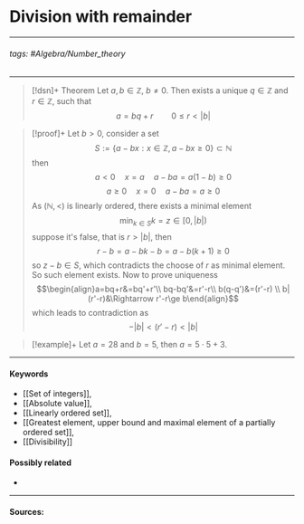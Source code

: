 # Division with remainder
***
###### tags: #Algebra/Number_theory 
***
>[!dsn]+ Theorem
>Let $a,b\in\mathbb{Z}$, $b\ne0$. Then exists a unique $q\in \mathbb{Z}$ and $r\in\mathbb{Z}$, such that
>$$a=bq+r\qquad 0\le r<|b|$$

>[!proof]+
>Let $b>0$, consider a set
>$$S:=\{a-bx:x\in\mathbb{Z},a-bx\ge0\}\subset\mathbb{N}$$
>then
>$$a<0\quad x=a\quad a-ba=a(1-b)\ge0$$
>$$a\ge0\quad x=0\quad a-ba=a\ge0$$
>As $(\mathbb{N},<)$ is linearly ordered, there exists a minimal element
>$$\min_{k\in S}k=z\in[0,|b|)$$
>suppose it's false, that is $r>|b|$, then
>$$r-b=a-bk-b=a-b(k+1)\ge0$$
>so $z-b\in S$, which contradicts the choose of $r$ as minimal element.
>So such element exists. Now to prove uniqueness
>$$\begin{align}a=bq+r&=bq'+r'\\ bq-bq'&=r'-r\\ b(q-q')&=(r'-r) \\ b|(r'-r)&\Rightarrow r'-r\ge b\end{align}$$
>which leads to contradiction as
>$$-|b|<(r'-r)<|b|$$

>[!example]+ 
>Let $a=28$ and $b=5$, then $a=5\cdot 5+3$.
***
#### Keywords
- [[Set of integers]],
- [[Absolute value]],
- [[Linearly ordered set]],
- [[Greatest element, upper bound and maximal element of a partially ordered set]],
- [[Divisibility]]
#### Possibly related
- 
***
#### Sources: